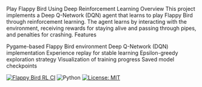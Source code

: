 Play Flappy Bird Using Deep Reinforcement Learning
Overview
This project implements a Deep Q-Network (DQN) agent that learns to play Flappy Bird through reinforcement learning. The agent learns by interacting with the environment, receiving rewards for staying alive and passing through pipes, and penalties for crashing.
Features

Pygame-based Flappy Bird environment
Deep Q-Network (DQN) implementation
Experience replay for stable learning
Epsilon-greedy exploration strategy
Visualization of training progress
Saved model checkpoints


[![Flappy Bird RL CI](https://github.com/ManishMurthy/Flappy_Bird_RL/actions/workflows/python-app.yml/badge.svg)](https://github.com/ManishMurthy/Flappy_Bird_RL/actions/workflows/python-app.yml)
![Python](https://img.shields.io/badge/python-3.11-blue.svg)
[![License: MIT](https://img.shields.io/badge/License-MIT-yellow.svg)](LICENSE)

